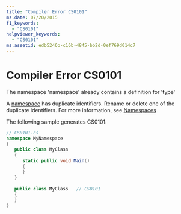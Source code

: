```yaml
---
title: "Compiler Error CS0101"
ms.date: 07/20/2015
f1_keywords: 
  - "CS0101"
helpviewer_keywords: 
  - "CS0101"
ms.assetid: edb5246b-c16b-4845-bb2d-0ef769d014c7
---
```

# Compiler Error CS0101
The namespace 'namespace' already contains a definition for 'type'  
  
 A [namespace](../language-reference/keywords/namespace.md) has duplicate identifiers. Rename or delete one of the duplicate identifiers. For more information, see [Namespaces](../programming-guide/namespaces/index.md)  
  
 The following sample generates CS0101:  
  
```csharp  
// CS0101.cs  
namespace MyNamespace  
{  
   public class MyClass  
   {  
      static public void Main()  
      {  
      }  
   }  
  
   public class MyClass   // CS0101  
   {  
   }  
}  
```
